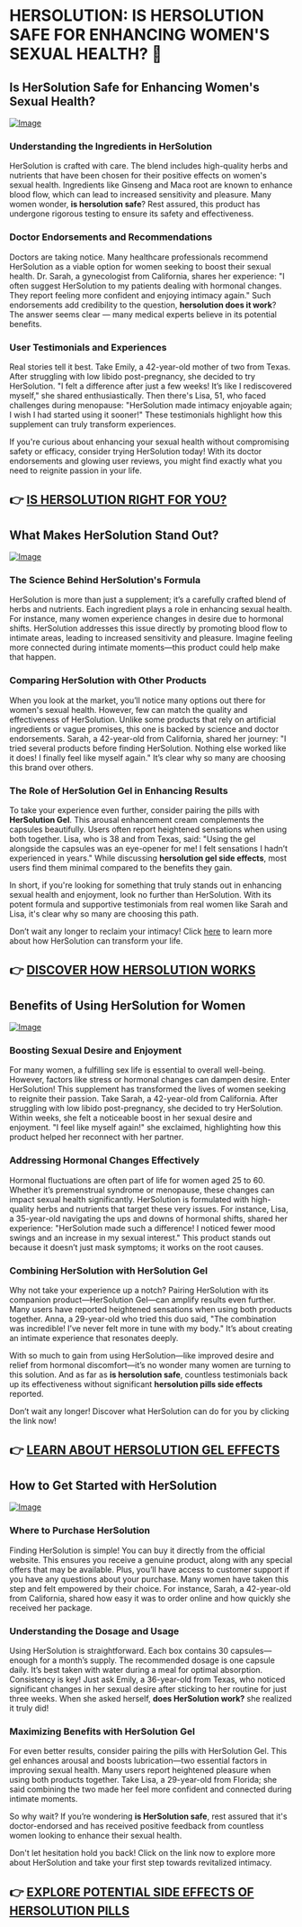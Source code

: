 # HERSOLUTION: IS HERSOLUTION SAFE FOR ENHANCING WOMEN'S SEXUAL HEALTH? 🌸

## Is HerSolution Safe for Enhancing Women's Sexual Health?

[![Image](https://www2.sellhealth.com/231/hersol180x200_A.jpg)](https://gchaffi.com/Yirfz7Nl)

### Understanding the Ingredients in HerSolution
HerSolution is crafted with care. The blend includes high-quality herbs and nutrients that have been chosen for their positive effects on women's sexual health. Ingredients like Ginseng and Maca root are known to enhance blood flow, which can lead to increased sensitivity and pleasure. Many women wonder, **is hersolution safe**? Rest assured, this product has undergone rigorous testing to ensure its safety and effectiveness.

### Doctor Endorsements and Recommendations
Doctors are taking notice. Many healthcare professionals recommend HerSolution as a viable option for women seeking to boost their sexual health. Dr. Sarah, a gynecologist from California, shares her experience: "I often suggest HerSolution to my patients dealing with hormonal changes. They report feeling more confident and enjoying intimacy again." Such endorsements add credibility to the question, **hersolution does it work**? The answer seems clear — many medical experts believe in its potential benefits.

### User Testimonials and Experiences  
Real stories tell it best. Take Emily, a 42-year-old mother of two from Texas. After struggling with low libido post-pregnancy, she decided to try HerSolution. "I felt a difference after just a few weeks! It’s like I rediscovered myself," she shared enthusiastically. Then there's Lisa, 51, who faced challenges during menopause: "HerSolution made intimacy enjoyable again; I wish I had started using it sooner!" These testimonials highlight how this supplement can truly transform experiences.

If you're curious about enhancing your sexual health without compromising safety or efficacy, consider trying HerSolution today! With its doctor endorsements and glowing user reviews, you might find exactly what you need to reignite passion in your life.



## 👉 [IS HERSOLUTION RIGHT FOR YOU?](https://gchaffi.com/Yirfz7Nl)

## What Makes HerSolution Stand Out?

[![Image](https://www2.sellhealth.com/231/hersol500x140_A.jpg)](https://gchaffi.com/Yirfz7Nl)

### The Science Behind HerSolution's Formula
HerSolution is more than just a supplement; it’s a carefully crafted blend of herbs and nutrients. Each ingredient plays a role in enhancing sexual health. For instance, many women experience changes in desire due to hormonal shifts. HerSolution addresses this issue directly by promoting blood flow to intimate areas, leading to increased sensitivity and pleasure. Imagine feeling more connected during intimate moments—this product could help make that happen.

### Comparing HerSolution with Other Products
When you look at the market, you’ll notice many options out there for women's sexual health. However, few can match the quality and effectiveness of HerSolution. Unlike some products that rely on artificial ingredients or vague promises, this one is backed by science and doctor endorsements. Sarah, a 42-year-old from California, shared her journey: "I tried several products before finding HerSolution. Nothing else worked like it does! I finally feel like myself again." It’s clear why so many are choosing this brand over others.

### The Role of HerSolution Gel in Enhancing Results
To take your experience even further, consider pairing the pills with **HerSolution Gel**. This arousal enhancement cream complements the capsules beautifully. Users often report heightened sensations when using both together. Lisa, who is 38 and from Texas, said: "Using the gel alongside the capsules was an eye-opener for me! I felt sensations I hadn’t experienced in years." While discussing **hersolution gel side effects**, most users find them minimal compared to the benefits they gain.

In short, if you're looking for something that truly stands out in enhancing sexual health and enjoyment, look no further than HerSolution. With its potent formula and supportive testimonials from real women like Sarah and Lisa, it's clear why so many are choosing this path.

Don’t wait any longer to reclaim your intimacy! Click [here](https://gchaffi.com/Yirfz7Nl) to learn more about how HerSolution can transform your life.



## 👉 [DISCOVER HOW HERSOLUTION WORKS](https://gchaffi.com/Yirfz7Nl)

## Benefits of Using HerSolution for Women

[![Image](https://www2.sellhealth.com/231/hersol160x200_A.jpg)](https://gchaffi.com/Yirfz7Nl)

### Boosting Sexual Desire and Enjoyment  
For many women, a fulfilling sex life is essential to overall well-being. However, factors like stress or hormonal changes can dampen desire. Enter HerSolution! This supplement has transformed the lives of women seeking to reignite their passion. Take Sarah, a 42-year-old from California. After struggling with low libido post-pregnancy, she decided to try HerSolution. Within weeks, she felt a noticeable boost in her sexual desire and enjoyment. "I feel like myself again!" she exclaimed, highlighting how this product helped her reconnect with her partner.

### Addressing Hormonal Changes Effectively  
Hormonal fluctuations are often part of life for women aged 25 to 60. Whether it’s premenstrual syndrome or menopause, these changes can impact sexual health significantly. HerSolution is formulated with high-quality herbs and nutrients that target these very issues. For instance, Lisa, a 35-year-old navigating the ups and downs of hormonal shifts, shared her experience: "HerSolution made such a difference! I noticed fewer mood swings and an increase in my sexual interest." This product stands out because it doesn’t just mask symptoms; it works on the root causes.

### Combining HerSolution with HerSolution Gel  
Why not take your experience up a notch? Pairing HerSolution with its companion product—HerSolution Gel—can amplify results even further. Many users have reported heightened sensations when using both products together. Anna, a 29-year-old who tried this duo said, "The combination was incredible! I’ve never felt more in tune with my body." It’s about creating an intimate experience that resonates deeply.

With so much to gain from using HerSolution—like improved desire and relief from hormonal discomfort—it’s no wonder many women are turning to this solution. And as far as **is hersolution safe**, countless testimonials back up its effectiveness without significant **hersolution pills side effects** reported.

Don’t wait any longer! Discover what HerSolution can do for you by clicking the link now!



## 👉 [LEARN ABOUT HERSOLUTION GEL EFFECTS](https://gchaffi.com/Yirfz7Nl)

## How to Get Started with HerSolution

[![Image](https://www2.sellhealth.com/231/hersol600x180_A.jpg)](https://gchaffi.com/Yirfz7Nl)

### Where to Purchase HerSolution  
Finding HerSolution is simple! You can buy it directly from the official website. This ensures you receive a genuine product, along with any special offers that may be available. Plus, you’ll have access to customer support if you have any questions about your purchase. Many women have taken this step and felt empowered by their choice. For instance, Sarah, a 42-year-old from California, shared how easy it was to order online and how quickly she received her package.

### Understanding the Dosage and Usage  
Using HerSolution is straightforward. Each box contains 30 capsules—enough for a month’s supply. The recommended dosage is one capsule daily. It’s best taken with water during a meal for optimal absorption. Consistency is key! Just ask Emily, a 36-year-old from Texas, who noticed significant changes in her sexual desire after sticking to her routine for just three weeks. When she asked herself, **does HerSolution work?** she realized it truly did!

### Maximizing Benefits with HerSolution Gel  
For even better results, consider pairing the pills with HerSolution Gel. This gel enhances arousal and boosts lubrication—two essential factors in improving sexual health. Many users report heightened pleasure when using both products together. Take Lisa, a 29-year-old from Florida; she said combining the two made her feel more confident and connected during intimate moments.

So why wait? If you’re wondering **is HerSolution safe**, rest assured that it's doctor-endorsed and has received positive feedback from countless women looking to enhance their sexual health.

Don't let hesitation hold you back! Click on the link now to explore more about HerSolution and take your first step towards revitalized intimacy.



## 👉 [EXPLORE POTENTIAL SIDE EFFECTS OF HERSOLUTION PILLS](https://gchaffi.com/Yirfz7Nl)